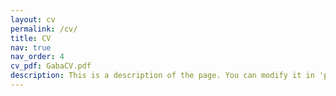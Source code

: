 ```yaml
---
layout: cv
permalink: /cv/
title: CV
nav: true
nav_order: 4
cv_pdf: GabaCV.pdf
description: This is a description of the page. You can modify it in 'pages/_cv.md'. You can also change or remove the top pdf download button.
---
```

